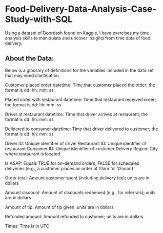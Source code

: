 # Food-Delivery-Data-Analysis-Case-Study-with-SQL
Using a dataset of Doordash found on Kaggle, I have exercises my time analysis skills to manipulate and uncover insights from time data of food delivery.


## About the Data: 
Below is a glossary of definitions for the variables included in the data set that may need clarification.

Customer placed order datetime: Time that customer placed the order; the format is dd: hh: mm: ss

Placed order with restaurant datetime: Time that restaurant received order; the format is dd: hh: mm: ss

Driver at restaurant datetime: Time that driver arrives at restaurant; the format is dd: hh: mm: ss

Delidered to consumer datetime: Time that driver delivered to customer; the format is dd: hh: mm: ss

Driver ID: Unique identifier of driver
Restaurant ID: Unique identifier of restaurant
Consumer ID: Unique identifier of customer
Delivery Region: City where restaurant is located

Is ASAP: Equals TRUE for on-demand orders; FALSE for scheduled deliveries (e.g., a customer places an order at 10am for 12noon)

Order total: Amount customer spent (including delivery fee); units are in dollars

Amount discount: Amount of discounts redeemed (e.g., for referrals); units are in dollars

Amount of tip: Amount of tip given; units are in dollars

Refunded amount: Amount refunded to customer; units are in dollars

Times: Time is in UTC 

